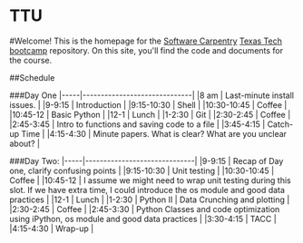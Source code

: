 TTU
===

#Welcome!
This is the homepage for the [Software Carpentry](software-carpentry.org/) [Texas Tech](http://www.ttu.edu/) [bootcamp](http://wrightaprilm.github.io/2014-08-23-ttu/) repository. On this site, you'll find the code and documents for the course.

##Schedule

###Day One
|-----|------------------------------|
|8 am | Last-minute install issues. |
|9-9:15 | Introduction |
|9:15-10:30 | Shell |
|10:30-10:45 | Coffee |
|10:45-12 | Basic Python |
|12-1 | Lunch |
|1-2:30 | Git |
|2:30-2:45 | Coffee |
|2:45-3:45 | Intro to functions and saving code to a file |
|3:45-4:15 | Catch-up Time |
|4:15-4:30 | Minute papers. What is clear? What are you unclear about? |

###Day Two:
|-----|------------------------------|
|9-9:15 | Recap of Day one, clarify confusing points |
|9:15-10:30 | Unit testing |
|10:30-10:45 | Coffee |
|10:45-12 | I assume we might need to wrap unit testing during this slot. If we have extra time, I could introduce the os module and good data practices |
|12-1 | Lunch |
|1-2:30 | Python II | Data Crunching and plotting |
|2:30-2:45 | Coffee |
|2:45-3:30 | Python Classes and code optimization using iPython, os module and good data practices |
|3:30-4:15 | TACC |
|4:15-4:30 | Wrap-up |


